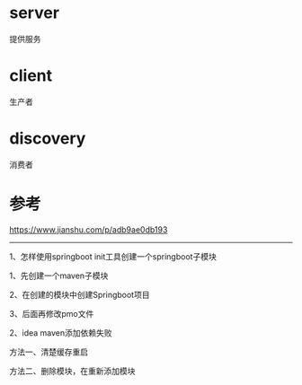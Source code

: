 # server
提供服务

# client
生产者

# discovery
消费者

# 参考

https://www.jianshu.com/p/adb9ae0db193

-----

1、怎样使用springboot init工具创建一个springboot子模块

1、先创建一个maven子模块

2、在创建的模块中创建Springboot项目

3、后面再修改pmo文件


2、idea maven添加依赖失败

方法一、清楚缓存重启

方法二、删除模块，在重新添加模块